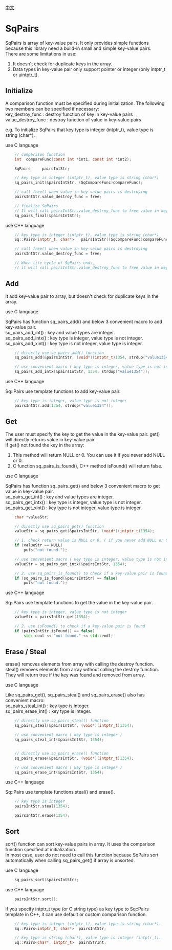 [中文](SqPairs.cn.md)

# SqPairs

SqPairs is array of key-value pairs. It only provides simple functions because this library need a build-in small and simple key-value pairs.  
There are some limitations in use:
1. It doesn't check for duplicate keys in the array.
2. Data types in key-value pair only support pointer or integer (only intptr_t or uintptr_t).

## Initialize

A comparison function must be specified during initialization. The following two members can be specified if necessary:  
key_destroy_func   : destroy function of key in key-value pairs  
value_destroy_func : destroy function of value in key-value pairs  
  
e.g. To initialize SqPairs that key type is integer (intptr_t), value type is string (char*).
  
use C language

```c
	// comparison function
	int  compareFunc(const int *int1, const int *int2);

	SqPairs     pairsIntStr;

	// key type is integer (intptr_t), value type is string (char*)
	sq_pairs_init(&pairsIntStr, (SqCompareFunc)compareFunc);

	// call free() when value in key-value pairs is destroying
	pairsIntStr.value_destroy_func = free;

	// finalize SqPairs
	// It will call pairsIntStr.value_destroy_func to free value in key-value pairs.
	sq_pairs_final(&pairsIntStr);
```

use C++ language

```c++
	// key type is integer (intptr_t), value type is string (char*)
	Sq::Pairs<intptr_t, char*>   pairsIntStr((SqCompareFunc)compareFunc);

	// call free() when value in key-value pairs is destroying
	pairsIntStr.value_destroy_func = free;

	// When life cycle of SqPairs ends,
	// it will call pairsIntStr.value_destroy_func to free value in key-value pairs.
```

## Add

It add key-value pair to array, but doesn't check for duplicate keys in the array.  
  
use C language  
  
SqPairs has function sq_pairs_add() and below 3 convenient macro to add key-value pair.  
sq_pairs_add_int()  : key and value types are integer.  
sq_pairs_add_intx() : key type is integer, value type is not integer.  
sq_pairs_add_xint() : key type is not integer, value type is integer.  

```c
	// directly use sq_pairs_add() function
	sq_pairs_add(&pairsIntStr, (void*)(intptr_t)1354, strdup("value1354"));

	// use convenient macro ( key type is integer, value type is not integer )
	sq_pairs_add_intx(&pairsIntStr, 1354, strdup("value1354"));
```

use C++ language  
  
Sq::Pairs use template functions to add key-value pair.

```c++
	// key type is integer, value type is not integer
	pairsIntStr.add(1354, strdup("value1354"));
```

## Get

The user must specify the key to get the value in the key-value pair. get() will directly returns value in key-value pair.  
If get() not found the key in the array:
1. This method will return NULL or 0. You can use it if you never add NULL or 0.
2. C function sq_pairs_is_found(), C++ method isFound() will return false.
  
use C language  
  
SqPairs has function sq_pairs_get() and below 3 convenient macro to get value in key-value pair.  
sq_pairs_get_int()  : key and value types are integer.  
sq_pairs_get_intx() : key type is integer, value type is not integer.  
sq_pairs_get_xint() : key type is not integer, value type is integer.  

```c
	char *valueStr;

	// directly use sq_pairs_get() function
	valueStr = sq_pairs_get(&pairsIntStr, (void*)(intptr_t)1354);

	// 1. check return value is NULL or 0. ( if you never add NULL or 0 )
	if (valueStr == NULL)
		puts("not found.");

	// use convenient macro ( key type is integer, value type is not integer )
	valueStr = sq_pairs_get_intx(&pairsIntStr, 1354);

	// 2. use sq_pairs_is_found() to check if a key-value pair is found
	if (sq_pairs_is_found(&pairsIntStr) == false)
		puts("not found.");
```

use C++ language  
  
Sq::Pairs use template functions to get the value in the key-value pair.

```c++
	// key type is integer, value type is not integer
	valueStr = pairsIntStr.get(1354);

	// 2. use isFound() to check if a key-value pair is found
	if (pairsIntStr.isFound() == false)
		std::cout << "not found." << std::endl;
```

## Erase / Steal

erase() removes elements from array with calling the destroy function.  
steal() removes elements from array without calling the destroy function.  
They will return true if the key was found and removed from array.  
  
use C language  
  
Like sq_pairs_get(), sq_pairs_steal() and sq_pairs_erase() also has convenient macro:  
sq_pairs_steal_int() : key type is integer.  
sq_pairs_erase_int() : key type is integer.  

```c
	// directly use sq_pairs_steal() function
	sq_pairs_steal(&pairsIntStr, (void*)(intptr_t)1354);

	// use convenient macro ( key type is integer )
	sq_pairs_steal_int(&pairsIntStr, 1354);


	// directly use sq_pairs_erase() function
	sq_pairs_erase(&pairsIntStr, (void*)(intptr_t)1354);

	// use convenient macro ( key type is integer )
	sq_pairs_erase_int(&pairsIntStr, 1354);
```

use C++ language  
  
Sq::Pairs use template functions steal() and erase().

```c++
	// key type is integer
	pairsIntStr.steal(1354);

	pairsIntStr.erase(1354);
```

## Sort

sort() function can sort key-value pairs in array. It uses the comparison function specified at initialization.  
In most case, user do not need to call this function because SqPairs sort automatically when calling sq_pairs_get() if array is unsorted.  
  
use C language

```c
	sq_pairs_sort(&pairsIntStr);
```

use C++ language

```c++
	pairsIntStr.sort();
```

If you specify intptr_t type (or C string type) as key type to Sq::Pairs template in C++, it can use default or custom comparison function.

```c++
	// key type is integer (intptr_t), value type is string (char*).
	Sq::Pairs<intptr_t, char*>  pairsIntStr;

	// key type is string (char*), value type is integer (intptr_t).
	Sq::Pairs<char*, intptr_t>  pairsStrInt;
```
